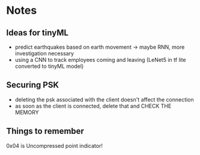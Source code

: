 # Notes

## Ideas for tinyML

- predict earthquakes based on earth movement -> maybe RNN, more investigation necessary
- using a CNN to track employees coming and leaving (LeNet5 in tf lite converted to tinyML model)

## Securing PSK

- deleting the psk associated with the client doesn't affect the connection
- as soon as the client is connected, delete that and CHECK THE MEMORY

## Things to remember

0x04 is Uncompressed point indicator!
